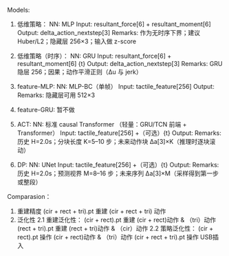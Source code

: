 Models:
1. 低维策略：
    NN: MLP
    Input: resultant_force[6] + resultant_moment[6]
    Output: delta_action_nextstep[3]
    Remarks: 作为无时序下界；建议 Huber/L2；隐藏层 256×3；输入做 z-score
2. 低维策略（时序）：
    NN: GRU
    Input: resultant_force[6] + resultant_moment[6] {t}
    Output: delta_action_nextstep[3]
    Remarks: GRU 隐层 256；因果；动作平滑正则（Δu 与 jerk）

3. feature-MLP:
    NN: MLP-BC（单帧）
    Input: tactile_feature[256]
    Output:
    Remarks: 隐藏层可用 512×3
4. feature-GRU:
    暂不做

5. ACT:
    NN: 标准 causal Transformer （轻量：GRU/TCN 前端 + Transformer）
    Input: tactile_feature[256] +（可选）{t}
    Output:
    Remarks: 历史 H=2.0s；分块长度 K=5–10 步；未来动作块 Δa[3]×K（推理时逐块滚动）
6. DP:
    NN: UNet
    Input: tactile_feature[256] +（可选）{t}
    Output: 
    Remarks: 历史 H=2.0s；预测视界 M=8–16 步；未来序列 Δa[3]×M（采样得到第一步或整段）

Comparasion：
1. 重建精度
    (cir + rect + tri).pt 重建 (cir + rect + tri) 动作
2. 泛化性
    2.1 重建泛化性：
        (cir + rect).pt 重建 (cir + rect)动作 & （tri）动作
        (rect + tri).pt 重建 (rect + tri)动作 & （cir）动作
    2.2 策略泛化性：
        (cir + rect).pt 操作 (cir + rect)动作 & （tri）动作
        (cir + rect + tri).pt 操作 USB插入
